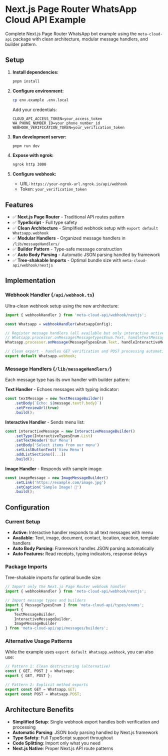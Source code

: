 # Next.js Page Router WhatsApp Cloud API Example

Complete Next.js Page Router WhatsApp bot example using the `meta-cloud-api` package with clean architecture, modular message handlers, and builder pattern.

## Setup

1. **Install dependencies:**
   ```bash
   pnpm install
   ```

2. **Configure environment:**
   ```bash
   cp env.example .env.local
   ```
   
   Add your credentials:
   ```env
   CLOUD_API_ACCESS_TOKEN=your_access_token
   WA_PHONE_NUMBER_ID=your_phone_number_id
   WEBHOOK_VERIFICATION_TOKEN=your_verification_token
   ```

3. **Run development server:**
   ```bash
   pnpm run dev
   ```

4. **Expose with ngrok:**
   ```bash
   ngrok http 3000
   ```

5. **Configure webhook:**
   - URL: `https://your-ngrok-url.ngrok.io/api/webhook`
   - Token: `your_verification_token`

## Features

- ✅ **Next.js Page Router** - Traditional API routes pattern
- ✅ **TypeScript** - Full type safety
- ✅ **Clean Architecture** - Simplified webhook setup with `export default Whatsapp.webhook`
- ✅ **Modular Handlers** - Organized message handlers in `/lib/messageHandlers/`
- ✅ **Builder Pattern** - Type-safe message construction
- ✅ **Auto Body Parsing** - Automatic JSON parsing handled by framework
- ✅ **Tree-shakable Imports** - Optimal bundle size with `meta-cloud-api/webhook/nextjs`

## Implementation

### Webhook Handler (`/api/webhook.ts`)

Ultra-clean webhook setup using the new architecture:

```typescript
import { webhookHandler } from 'meta-cloud-api/webhook/nextjs';

const Whatsapp = webhookHandler(whatsappConfig);

// Register message handlers (all available but only interactive active by default)
// Whatsapp.processor.onMessage(MessageTypesEnum.Text, handleTextMessage);
Whatsapp.processor.onMessage(MessageTypesEnum.Text, handleInteractiveMessage);

// Clean export - handles GET verification and POST processing automatically
export default Whatsapp.webhook;
```

### Message Handlers (`/lib/messageHandlers/`)

Each message type has its own handler with builder pattern:

**Text Handler** - Echoes messages with typing indicator:
```typescript
const textMessage = new TextMessageBuilder()
    .setBody(`Echo: ${message.text?.body}`)
    .setPreviewUrl(true)
    .build();
```

**Interactive Handler** - Sends menu list:
```typescript
const interactiveMessage = new InteractiveMessageBuilder()
    .setType(InteractiveTypesEnum.List)
    .setTextHeader('Our Menu')
    .setBody('Select items from our menu')
    .setListButtonText('View Menu')
    .addListSections([...])
    .build();
```

**Image Handler** - Responds with sample image:
```typescript
const imageMessage = new ImageMessageBuilder()
    .setLink('https://example.com/image.jpg')
    .setCaption('Sample Image! 📸')
    .build();
```

## Configuration

### Current Setup
- **Active:** Interactive handler responds to all text messages with menu
- **Available:** Text, image, document, contact, location, reaction, template handlers
- **Auto Body Parsing:** Framework handles JSON parsing automatically
- **Auto Features:** Read receipts, typing indicators, response delays

### Package Imports

Tree-shakable imports for optimal bundle size:

```typescript
// Import only the Next.js Page Router webhook handler
import { webhookHandler } from 'meta-cloud-api/webhook/nextjs';

// Import message types and builders
import { MessageTypesEnum } from 'meta-cloud-api/types/enums';
import { 
    TextMessageBuilder,
    InteractiveMessageBuilder,
    ImageMessageBuilder 
} from 'meta-cloud-api/api/messages/builders';
```

### Alternative Usage Patterns

While the example uses `export default Whatsapp.webhook`, you can also use:

```typescript
// Pattern 1: Clean destructuring (alternative)
const { GET, POST } = Whatsapp;
export { GET, POST };

// Pattern 2: Explicit method exports
export const GET = Whatsapp.GET;
export const POST = Whatsapp.POST;
```

## Architecture Benefits

- **Simplified Setup**: Single webhook export handles both verification and processing
- **Automatic Parsing**: JSON body parsing handled by Next.js framework
- **Type Safety**: Full TypeScript support throughout
- **Code Splitting**: Import only what you need
- **Next.js Native**: Proper Next.js API route patterns
